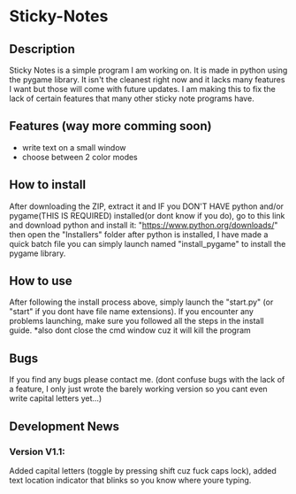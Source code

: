 # Sticky-Notes

## Description
Sticky Notes is a simple program I am working on. It is made in python using the pygame library. It isn't the cleanest right now and it lacks many features I want but those will come with future updates. I am making this to fix the lack of certain features that many other sticky note programs have.

## Features (way more comming soon)
- write text on a small window
- choose between 2 color modes

## How to install
After downloading the ZIP, extract it and IF you DON'T HAVE python and/or pygame(THIS IS REQUIRED) installed(or dont know if you do), go to this link and download python and install it: "https://www.python.org/downloads/" then open the "Installers" folder after python is installed, I have made a quick batch file you can simply launch named "install_pygame" to install the pygame library.

## How to use
After following the install process above, simply launch the "start.py" (or "start" if you dont have file name extensions). If you encounter any problems launching, make sure you followed all the steps in the install guide. *also dont close the cmd window cuz it will kill the program

## Bugs
If you find any bugs please contact me. (dont confuse bugs with the lack of a feature, I only just wrote the barely working version so you cant even write capital letters yet...)

## Development News
### Version V1.1:
Added capital letters (toggle by pressing shift cuz fuck caps lock), added text location indicator that blinks so you know where youre typing.
